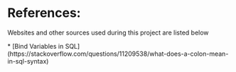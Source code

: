 # References:
<p> Websites and other sources used during this project are listed below </p>
* [Bind Variables in SQL](https://stackoverflow.com/questions/11209538/what-does-a-colon-mean-in-sql-syntax)